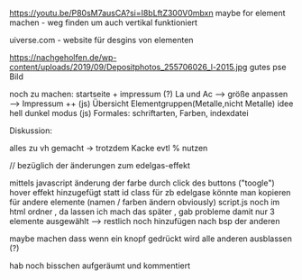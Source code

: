 https://youtu.be/P80sM7ausCA?si=I8bLftZ300V0mbxn maybe for element machen - weg finden um auch vertikal funktioniert

uiverse.com - website für desgins von elementen

https://nachgeholfen.de/wp-content/uploads/2019/09/Depositphotos_255706026_l-2015.jpg
gutes pse Bild

noch zu machen:
startseite + impressum (?)
La und Ac
--> größe anpassen -->
Impressum ++ (js)
Übersicht Elementgruppen(Metalle,nicht Metalle)
idee hell dunkel modus (js)
Formales: schriftarten, Farben, indexdatei

Diskussion:

alles zu vh gemacht -> trotzdem Kacke
evtl % nutzen

// bezüglich der änderungen zum edelgas-effekt

mittels javascript änderung der farbe durch click des buttons ("toogle")
hover effekt hinzugefügt
statt id class für zb edelgase
könnte man kopieren für andere elemente (namen / farben ändern obviously)
script.js noch im html ordner , da lassen ich mach das später , gab probleme damit
nur 3 elemente ausgewählt --> restlich noch hinzufügen nach bsp der anderen

maybe machen dass wenn ein knopf gedrückt wird alle anderen ausblassen (?)

hab noch bisschen aufgeräumt und kommentiert
